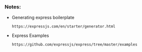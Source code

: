 ### Notes:

- Generating express boilerplate

    `https://expressjs.com/en/starter/generator.html`

- Express Examples

    `https://github.com/expressjs/express/tree/master/examples`
